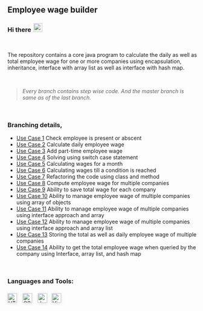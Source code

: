 ## Employee wage builder

### Hi there <img width="23px"  style="margin-bottom:-2.5px; margin-left:3px;" src="https://emojipedia-us.s3.dualstack.us-west-1.amazonaws.com/thumbs/120/apple/271/waving-hand_1f44b.png" />

<br />

The repository contains a core java program to calculate the daily as well as total employee wage for one or more companies using encapsulation, inheritance, interface with array list as well as interface with hash map.
 
<br />

> _Every branch contains step wise code. And the master branch is same as of the last branch._

<br />

### Branching details,

- [Use Case 1](https://github.com/imatharv/Java-Core-EmpWageBuilder/tree/use-case-1 "Check employee is present or abscent") Check employee is present or abscent
- [Use Case 2](https://github.com/imatharv/Java-Core-EmpWageBuilder/tree/use-case-2 "Calculate daily employee wage") Calculate daily employee wage
- [Use Case 3](https://github.com/imatharv/Java-Core-EmpWageBuilder/tree/use-case-3 "Add part-time employee wage") Add part-time employee wage
- [Use Case 4](https://github.com/imatharv/Java-Core-EmpWageBuilder/tree/use-case-4 "Solving using switch case statement") Solving using switch case statement
- [Use Case 5](https://github.com/imatharv/Java-Core-EmpWageBuilder/tree/use-case-5 "Calculating wages for a month") Calculating wages for a month
- [Use Case 6](https://github.com/imatharv/Java-Core-EmpWageBuilder/tree/use-case-6 "Calculating wages till a condition is reached") Calculating wages till a condition is reached
- [Use Case 7](https://github.com/imatharv/Java-Core-EmpWageBuilder/tree/use-case-7 "Refactoring the code using class and method") Refactoring the code using class and method
- [Use Case 8](https://github.com/imatharv/Java-Core-EmpWageBuilder/tree/use-case-8 "Compute employee wage for multiple companies") Compute employee wage for multiple companies
- [Use Case 9](https://github.com/imatharv/Java-Core-EmpWageBuilder/tree/use-case-9 "Ability to save total wage for each company") Ability to save total wage for each company
- [Use Case 10](https://github.com/imatharv/Java-Core-EmpWageBuilder/tree/use-case-10 "Ability to manage employee wage of multiple companies using array of objects") Ability to manage employee wage of multiple companies using array of objects
- [Use Case 11](https://github.com/imatharv/Java-Core-EmpWageBuilder/tree/use-case-11 "Ability to manage employee wage of multiple companies using interface approach and array") Ability to manage employee wage of multiple companies using interface approach and array
- [Use Case 12](https://github.com/imatharv/Java-Core-EmpWageBuilder/tree/use-case-12 "Ability to manage employee wage of multiple companies using interface approach and array list") Ability to manage employee wage of multiple companies using interface approach and array list
- [Use Case 13](https://github.com/imatharv/Java-Core-EmpWageBuilder/tree/use-case-13 "Storing the total as well as daily employee wage of multiple companies") Storing the total as well as daily employee wage of multiple companies
- [Use Case 14](https://github.com/imatharv/Java-Core-EmpWageBuilder/tree/use-case-14 "Ability to get the total employee wage when queried by the company using Interface, array list, and hash map") Ability to get the total employee wage when queried by the company using Interface, array list, and hash map

<br />

### Languages and Tools:

<img align="left" alt="HTML" width="25px"  style="margin:6px 0px; box-shadow: 0rem .15rem .5rem rgba(0,0,0,.1);" src="https://encrypted-tbn0.gstatic.com/images?q=tbn:ANd9GcQRiHfsdHKJSiDEG8DK9IrdDGrdA-RwYqTYAuY9WuNJodRKOxngRHQI2fxLfnDRCpsm52o&usqp=CAU" />

<img align="left" alt="CSS" width="25px"  style="margin:6px  15px; box-shadow: 0rem .15rem .5rem rgba(0,0,0,.1);" src="https://resources.jetbrains.com/storage/products/intellij-idea/img/meta/intellij-idea_logo_300x300.png" />

<img align="left" alt="JavaScript" width="25px"  style="margin:6px 0px; box-shadow: 0rem .15rem .5rem rgba(0,0,0,.1);" src="https://user-images.githubusercontent.com/674621/71187801-14e60a80-2280-11ea-94c9-e56576f76baf.png" />

<img align="left" alt="Visual studio code" width="25px" style="margin:6px 12px; box-shadow: 0rem .15rem .5rem rgba(0,0,0,.1);" src="https://cdn.freebiesupply.com/logos/large/2x/eclipse-11-logo-png-transparent.png" />

<br />
<br />
<br />

[instagram]: https://instagram.com/the.jpeg.creator/
[linkedin]: https://linkedin.com/in/atharva-a-joshi/
